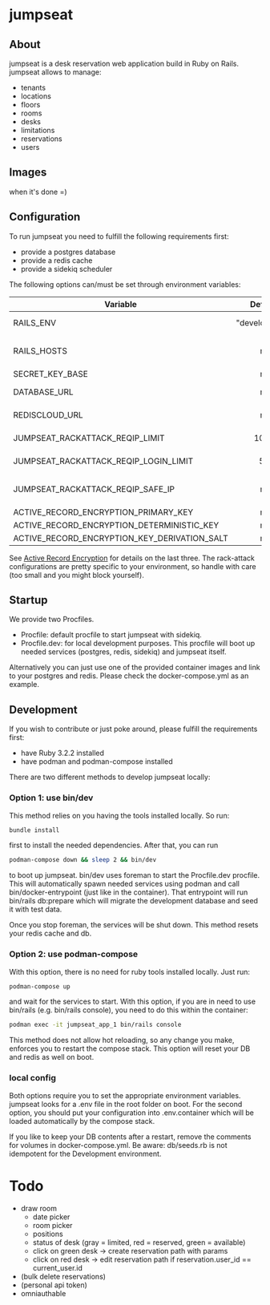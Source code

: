 # jumpseat

## About

jumpseat is a desk reservation web application build in Ruby on Rails.
jumpseat allows to manage:

  - tenants
  - locations
  - floors
  - rooms
  - desks
  - limitations
  - reservations
  - users

## Images

when it's done =)

## Configuration

To run jumpseat you need to fulfill the following requirements first:

- provide a postgres database
- provide a redis cache
- provide a sidekiq scheduler

The following options can/must be set through environment variables:

| Variable  | Default | Required | Description |
| --------- |:-------:|:----------:|--------------|
| RAILS_ENV | "development" | yes | Which environment to use (development, test, production) |
| RAILS_HOSTS | nil | yes | Which host names should jumpseat listen to (DNS rebind protection, comma seperated list) |
| SECRET_KEY_BASE | nil | yes | a string that is used as base for encryption |
| DATABASE_URL | nil | yes | url address to your postgres (e.g. postgres://user:password@localhost:5432) |
| REDISCLOUD_URL | nil | yes | url to your redis cache (e.g. redis://localhost:6379/0) |
| JUMPSEAT_RACKATTACK_REQIP_LIMIT | 1000 | yes | rack-attack rate limiting request/ip, e.g. 1000 |
| JUMPSEAT_RACKATTACK_REQIP_LOGIN_LIMIT | 50 | yes | rack-attack rate limiting request/ip at POST /users/sign_in, e.g. 50 |
| JUMPSEAT_RACKATTACK_REQIP_SAFE_IP | nil | no | rack-attack safe ip, excluded from throttling etc. can also be defined as a subnet, e.g. 192.168.0.0/16 |
| ACTIVE_RECORD_ENCRYPTION_PRIMARY_KEY | nil | yes | active record encryption primary key |
| ACTIVE_RECORD_ENCRYPTION_DETERMINISTIC_KEY | nil | yes | active record encryption deterministic key |
| ACTIVE_RECORD_ENCRYPTION_KEY_DERIVATION_SALT | nil | yes | active record encryption key derivation salt |

See [Active Record Encryption](https://guides.rubyonrails.org/active_record_encryption.html) for details on the last three.
The rack-attack configurations are pretty specific to your environment, so handle with care (too small and you might block yourself).

## Startup
We provide two Procfiles.

- Procfile: default procfile to start jumpseat with sidekiq.
- Procfile.dev: for local development purposes. This procfile will boot up needed services (postgres, redis, sidekiq) and jumpseat itself.

Alternatively you can just use one of the provided container images and link to your postgres and redis.
Please check the docker-compose.yml as an example.

## Development
If you wish to contribute or just poke around, please fulfill the requirements first:

- have Ruby 3.2.2 installed
- have podman and podman-compose installed

There are two different methods to develop jumpseat locally:

### Option 1: use bin/dev

This method relies on you having the tools installed locally. So run:
```bash
bundle install
```
first to install the needed dependencies. After that, you can run
```bash
podman-compose down && sleep 2 && bin/dev
```
to boot up jumpseat. bin/dev uses foreman to start the Procfile.dev procfile. This will automatically spawn needed services using podman and
call bin/docker-entrypoint (just like in the container). That entrypoint
will run bin/rails db:prepare which will migrate the development database and seed it with test data.

Once you stop foreman, the services will be shut down. This method resets your redis cache and db.

### Option 2: use podman-compose

With this option, there is no need for ruby tools installed locally. Just run:
```bash
podman-compose up
```
and wait for the services to start. With this option, if you are in need to use bin/rails (e.g. bin/rails console), you need to do this within the container:
```bash
podman exec -it jumpseat_app_1 bin/rails console
```
This method does not allow hot reloading, so any change you make, enforces you to restart the compose stack. This option will reset your DB and redis as well on boot.

### local config
Both options require you to set the appropriate environment variables.
jumpseat looks for a .env file in the root folder on boot. For the second option, you should put your configuration into .env.container which will be loaded automatically by the compose stack.

If you like to keep your DB contents after a restart, remove the comments for volumes in docker-compose.yml. Be aware: db/seeds.rb is not idempotent for the Development environment.

# Todo
- draw room
  - date picker
  - room picker
  - positions
  - status of desk (gray = limited, red = reserved, green = available)
  - click on green desk -> create reservation path with params
  - click on red desk -> edit reservation path if reservation.user_id == current_user.id
- (bulk delete reservations)
- (personal api token)
- omniauthable
